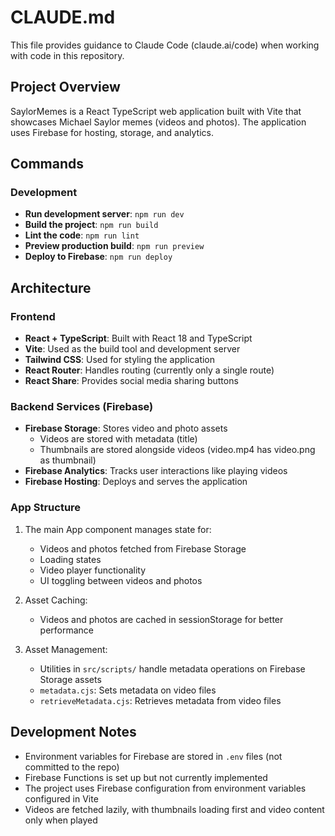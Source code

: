 # CLAUDE.md

This file provides guidance to Claude Code (claude.ai/code) when working with code in this repository.

## Project Overview

SaylorMemes is a React TypeScript web application built with Vite that showcases Michael Saylor memes (videos and photos). The application uses Firebase for hosting, storage, and analytics.

## Commands

### Development
- **Run development server**: `npm run dev`
- **Build the project**: `npm run build`
- **Lint the code**: `npm run lint`
- **Preview production build**: `npm run preview`
- **Deploy to Firebase**: `npm run deploy`

## Architecture

### Frontend
- **React + TypeScript**: Built with React 18 and TypeScript
- **Vite**: Used as the build tool and development server
- **Tailwind CSS**: Used for styling the application
- **React Router**: Handles routing (currently only a single route)
- **React Share**: Provides social media sharing buttons

### Backend Services (Firebase)
- **Firebase Storage**: Stores video and photo assets
  - Videos are stored with metadata (title)
  - Thumbnails are stored alongside videos (video.mp4 has video.png as thumbnail)
- **Firebase Analytics**: Tracks user interactions like playing videos
- **Firebase Hosting**: Deploys and serves the application

### App Structure
1. The main App component manages state for:
   - Videos and photos fetched from Firebase Storage
   - Loading states
   - Video player functionality
   - UI toggling between videos and photos

2. Asset Caching:
   - Videos and photos are cached in sessionStorage for better performance

3. Asset Management:
   - Utilities in `src/scripts/` handle metadata operations on Firebase Storage assets
   - `metadata.cjs`: Sets metadata on video files
   - `retrieveMetadata.cjs`: Retrieves metadata from video files

## Development Notes

- Environment variables for Firebase are stored in `.env` files (not committed to the repo)
- Firebase Functions is set up but not currently implemented
- The project uses Firebase configuration from environment variables configured in Vite
- Videos are fetched lazily, with thumbnails loading first and video content only when played
